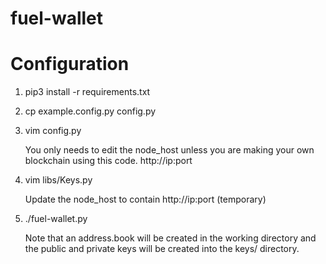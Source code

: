# fuel-wallet


# Configuration

1. pip3 install -r requirements.txt
2. cp example.config.py config.py
3. vim config.py 

    You only needs to edit the node_host unless you are making your own blockchain using this code. http://ip:port
4. vim libs/Keys.py 

    Update the node_host to contain http://ip:port (temporary)
5. ./fuel-wallet.py

    Note that an address.book will be created in the working directory and the public and private keys will be created 
    into the keys/ directory.

